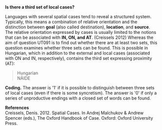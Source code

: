 **Is there a third set of local cases?**

Languages with several spatial cases tend to reveal a structured system. Typically, this means a combination of relative orientation and the distinction between **goal** (also called destination), **location**, and **source**. The relative orientation expressed by cases is usually limited to the notions that can be associated with **IN, ON, and AT**. (Creissels 2012) Whereas the aim of question UT091 is to find out whether there are at least two sets, this question examines whether three sets can be found. This is possible in Hungarian, which in addition to the external and local cases (associated with ON and IN, respectively), contains the third set expressing proximity (AT):

>Hungarian<br/>
NÄIDE

**Coding.** The answer is '1' if it is possible to distinguish between three sets of local cases (even if there is some syncretism). The answer is '0' if only a series of unproductive endings with a closed set of words can be found.

**References**<br/>
Creissels, Denis. 2012. Spatial Cases. In Andrej Malchukov & Andrew Spencer (eds.), The Oxford Handbook of Case. Oxford: Oxford University Press.
